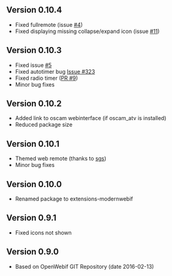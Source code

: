 ## Version 0.10.4
* Fixed fullremote (issue [#4](https://github.com/MDXDave/ModernWebif/issues/4))
* Fixed displaying missing collapse/expand icon (issue [#11](https://github.com/MDXDave/ModernWebif/issues/11))

## Version 0.10.3
* Fixed issue [#5](https://github.com/MDXDave/ModernWebif/issues/5)
* Fixed autotimer bug [Issue #323](https://github.com/E2OpenPlugins/e2openplugin-OpenWebif/issues/323)
* Fixed radio timer ([PR #9](https://github.com/MDXDave/ModernWebif/pulls/9))
* Minor bug fixes

## Version 0.10.2
* Added link to oscam webinterface (if oscam_atv is installed)
* Reduced package size

## Version 0.10.1
* Themed web remote (thanks to [sgs](http://www.opena.tv/members/sgs/))
* Minor bug fixes

## Version 0.10.0
* Renamed package to extensions-modernwebif

## Version 0.9.1
* Fixed icons not shown

## Version 0.9.0
* Based on OpenWebif GIT Repository (date 2016-02-13)
